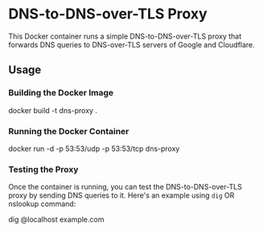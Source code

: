 # DNS-to-DNS-over-TLS Proxy

This Docker container runs a simple DNS-to-DNS-over-TLS proxy that forwards DNS queries to DNS-over-TLS servers of Google and Cloudflare.

## Usage

### Building the Docker Image
docker build -t dns-proxy .

### Running the Docker Container
docker run -d -p 53:53/udp -p 53:53/tcp dns-proxy


### Testing the Proxy
Once the container is running, you can test the DNS-to-DNS-over-TLS proxy by sending DNS queries to it. Here's an example using `dig` OR nslookup command:

dig @localhost example.com
